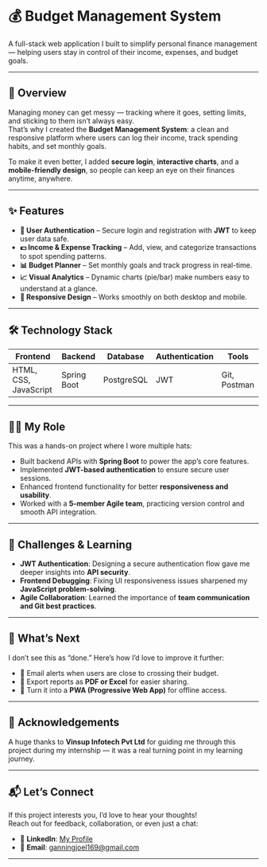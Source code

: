 # 💰 Budget Management System  

A full-stack web application I built to simplify personal finance management — helping users stay in control of their income, expenses, and budget goals.  

---

## 📌 Overview  
Managing money can get messy — tracking where it goes, setting limits, and sticking to them isn’t always easy.  
That’s why I created the **Budget Management System**: a clean and responsive platform where users can log their income, track spending habits, and set monthly goals.  

To make it even better, I added **secure login**, **interactive charts**, and a **mobile-friendly design**, so people can keep an eye on their finances anytime, anywhere.  

---

## ✨ Features  

- **🔑 User Authentication** – Secure login and registration with **JWT** to keep user data safe.  
- **💵 Income & Expense Tracking** – Add, view, and categorize transactions to spot spending patterns.  
- **📊 Budget Planner** – Set monthly goals and track progress in real-time.  
- **📈 Visual Analytics** – Dynamic charts (pie/bar) make numbers easy to understand at a glance.  
- **📱 Responsive Design** – Works smoothly on both desktop and mobile.  

---

## 🛠 Technology Stack  

| Frontend | Backend | Database | Authentication | Tools |
|----------|---------|----------|----------------|-------|
| HTML, CSS, JavaScript | Spring Boot | PostgreSQL | JWT | Git, Postman |

---

## 👨‍💻 My Role  

This was a hands-on project where I wore multiple hats:  

- Built backend APIs with **Spring Boot** to power the app’s core features.  
- Implemented **JWT-based authentication** to ensure secure user sessions.  
- Enhanced frontend functionality for better **responsiveness and usability**.  
- Worked with a **5-member Agile team**, practicing version control and smooth API integration.  

---

## 🚀 Challenges & Learning  

- **JWT Authentication**: Designing a secure authentication flow gave me deeper insights into **API security**.  
- **Frontend Debugging**: Fixing UI responsiveness issues sharpened my **JavaScript problem-solving**.  
- **Agile Collaboration**: Learned the importance of **team communication and Git best practices**.  

---

## 🔮 What’s Next  

I don’t see this as “done.” Here’s how I’d love to improve it further:  

- 📧 Email alerts when users are close to crossing their budget.  
- 📑 Export reports as **PDF or Excel** for easier sharing.  
- 📱 Turn it into a **PWA (Progressive Web App)** for offline access.  

---

## 🙏 Acknowledgements  
A huge thanks to **Vinsup Infotech Pvt Ltd** for guiding me through this project during my internship — it was a real turning point in my learning journey.  

---

## 📬 Let’s Connect  
If this project interests you, I’d love to hear your thoughts!  
Reach out for feedback, collaboration, or even just a chat:  

- 💼 **LinkedIn**: [My Profile](www.linkedin.com/in/ganningjoelj1609)  
- 📧 **Email**: ganningjoel169@gmail.com  

---
